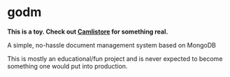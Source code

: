 godm
====

**This is a toy. Check out [Camlistore](http://camlistore.org/) for something real.**

A simple, no-hassle document management system based on MongoDB

This is mostly an educational/fun project and is never expected 
to become something one would put into production.
